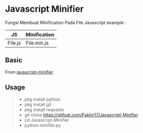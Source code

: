# Javascript Minifier
Fungsi Membuat Minification Pada File Javascript
example :


| 	  JS      | Minification |
| ----------- | -----------  |
| File.js     | File.min.js  |

## Basic 
From [javascript-minifier](https://javascript-minifier.com/)

## Usage
> - pkg install python
> - pkg install git
> - pkg install requests
> - git clone https://github.com/Fakhri17/Javascript-Minifier
> - cd Javascript-Minifier
> - python minifier.py


